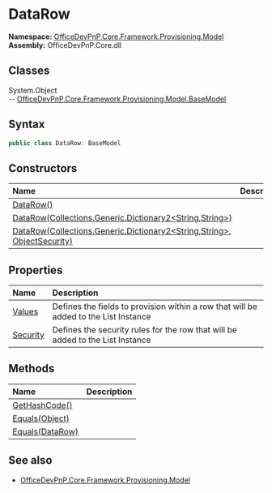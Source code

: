 # DataRow
  

**Namespace:** [OfficeDevPnP.Core.Framework.Provisioning.Model](OfficeDevPnP.Core.Framework.Provisioning.Model.md)  
**Assembly:** OfficeDevPnP.Core.dll  
## Classes
System.Object  
-- [OfficeDevPnP.Core.Framework.Provisioning.Model.BaseModel](OfficeDevPnP.Core.Framework.Provisioning.Model.BaseModel.md)
## Syntax
```C#
public class DataRow: BaseModel
```
## Constructors
|**Name**|**Description**|
|:-----|:-----|
| [DataRow()](DataRowconstructor1details.md) | 
| [DataRow(Collections.Generic.Dictionary2<String,String>)](DataRowconstructor1details.md) | 
| [DataRow(Collections.Generic.Dictionary2<String,String>, ObjectSecurity)](DataRowconstructor1details.md) | 
## Properties
|**Name**|**Description**|
|:-----|:-----|
| [Values](DataRow.Values.md) | Defines the fields to provision within a row that will be added to the List Instance
| [Security](DataRow.Security.md) | Defines the security rules for the row that will be added to the List Instance
## Methods
|**Name**|**Description**|
|:-----|:-----|
| [GetHashCode()](DataRowGetHashCode.md) | 
| [Equals(Object)](DataRowEqualsObject.md) | 
| [Equals(DataRow)](DataRowEqualsDataRow.md) | 
## See also
- [OfficeDevPnP.Core.Framework.Provisioning.Model](OfficeDevPnP.Core.Framework.Provisioning.Model.md)
